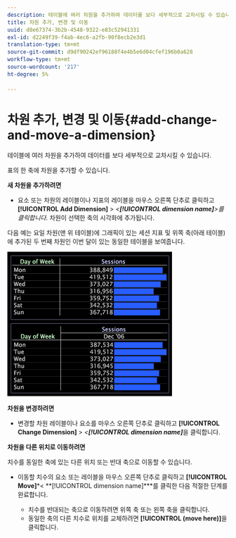 ```yaml
---
description: 테이블에 여러 차원을 추가하여 데이터를 보다 세부적으로 교차시킬 수 있습니다.
title: 차원 추가, 변경 및 이동
uuid: d8e67374-3b2b-4548-9322-e83c52941331
exl-id: d2249f39-f4ab-4ec6-a2fb-90f8ecb2e3d1
translation-type: tm+mt
source-git-commit: d9df90242ef96188f4e4b5e6d04cfef196b0a628
workflow-type: tm+mt
source-wordcount: '217'
ht-degree: 5%

---
```


# 차원 추가, 변경 및 이동{#add-change-and-move-a-dimension}

테이블에 여러 차원을 추가하여 데이터를 보다 세부적으로 교차시킬 수 있습니다.

표의 한 축에 차원을 추가할 수 있습니다.

**새 차원을 추가하려면**

* 요소 또는 차원의 레이블이나 지표의 레이블을 마우스 오른쪽 단추로 클릭하고 **[!UICONTROL Add Dimension]** > *&lt;**[!UICONTROL dimension name]**>를 클릭합니다.* 차원이 선택한 축의 시각화에 추가됩니다.

다음 예는 요일 차원(맨 위 테이블)에 그래픽이 있는 세션 지표 및 위쪽 축(아래 테이블)에 추가된 두 번째 차원인 이번 달이 있는 동일한 테이블을 보여줍니다.

![](assets/vis_Table_CrossTab.png)

**차원을 변경하려면**

* 변경할 차원 레이블이나 요소를 마우스 오른쪽 단추로 클릭하고 **[!UICONTROL Change Dimension]** > *&lt;**[!UICONTROL dimension name]***&#x200B;을 클릭합니다.

**차원을 다른 위치로 이동하려면**

치수를 동일한 축에 있는 다른 위치 또는 반대 축으로 이동할 수 있습니다.

* 이동할 치수의 요소 또는 레이블을 마우스 오른쪽 단추로 클릭하고 **[!UICONTROL Move]***&lt; **[!UICONTROL dimension name]***를 클릭한 다음 적절한 단계를 완료합니다.

   * 치수를 반대되는 축으로 이동하려면 위쪽 축 또는 왼쪽 축을 클릭합니다.
   * 동일한 축의 다른 치수로 위치를 교체하려면 **[!UICONTROL (move here)]**&#x200B;을 클릭합니다.
